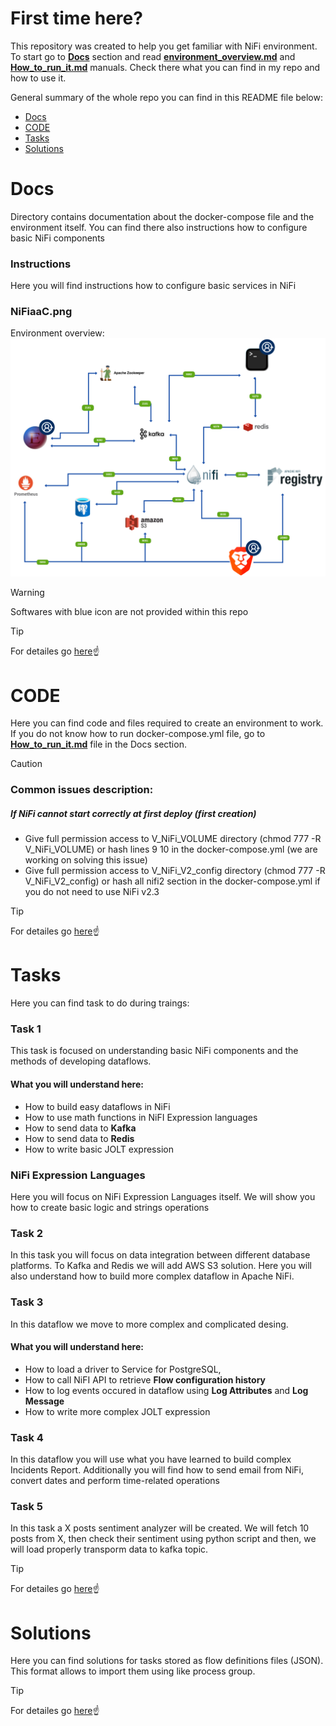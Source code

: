 # First time here?

This repository was created to help you get familiar with NiFi environment. To start go to [**Docs**](./Docs/)   section and read [**environment_overview.md**](./Docs/environment_overview.md) and [**How_to_run_it.md**](./Docs/How_to_run_it.md) manuals. Check there what you can find in my repo and how to use it. 

General summary of the whole repo you can find in this README file below:
- [Docs](#docs)
- [CODE](#code)
- [Tasks](#tasks)
- [Solutions](#solutions)


# Docs

Directory contains documentation about the docker-compose file and the environment itself. You can find there also instructions how to configure basic NiFi components

### Instructions

Here you will find instructions how to configure basic services in NiFi

### NiFiaaC.png

Environment overview:  
![NiFiaaC-Srodowisko.drawio.png](./Docs/NiFiaaC.png)

> [!WARNING]  
> Softwares with blue icon are not provided within this repo

> [!TIP] 
> For detailes go [here](./Docs/):point_up: 
# CODE

Here you can find code and files required to create an environment to work. If you do not know how to run docker-compose.yml file, go to  [**How_to_run_it.md**](./Docs/How_to_run_it.md) file in the Docs section.

> [!CAUTION] 
>### Common issues description:
>##### If NiFi cannot start correctly at first deploy (first creation)
>- Give full permission access to V_NiFi_VOLUME directory (chmod 777 -R V_NiFi_VOLUME) or hash lines 9 10 in the docker-compose.yml (we are working on solving this issue)
>- Give full permission access to V_NiFi_V2_config directory (chmod 777 -R V_NiFi_V2_config) or hash all nifi2 section in the docker-compose.yml if you do not need to use NiFi v2.3

> [!TIP] 
> For detailes go [here](./CODE/):point_up: 

# Tasks

Here you can find task to do during traings:

### Task 1

This task is focused on understanding basic NiFi components and the methods of developing dataflows.

#### What you will understand here:

- How to build easy dataflows in NiFi
- How to use math functions in NiFI Expression languages
- How to send data to **Kafka**
- How to send data to **Redis**
- How to write basic JOLT expression

### NiFi Expression Languages

Here you will focus on NiFi Expression Languages itself. We will show you how to create basic logic and strings operations

### Task 2

In this task you will focus on data integration between different database platforms. To Kafka and Redis we will add AWS S3 solution. Here you will also understand how to build more complex dataflow in Apache NiFi.

### Task 3

In this dataflow we move to more complex and complicated desing.

#### What you will understand here:

- How to load a driver to Service for PostgreSQL,
- How to call NiFI API to retrieve **Flow configuration history**
- How to log events occured in dataflow using **Log Attributes** and **Log Message**
- How to write more complex JOLT expression

### Task 4

In this dataflow you will use what you have learned to build complex Incidents Report. Additionally you will find how to send email from NiFi, convert dates and perform time-related operations

### Task 5

In this task a X posts sentiment analyzer will be created. We will fetch 10 posts from X, then check their sentiment using python script and then, we will load properly transporm data to kafka topic.

> [!TIP] 
> For detailes go [here](./Tasks/):point_up:

# Solutions

Here you can find solutions for tasks stored as flow definitions files (JSON). This format allows to import them using like process group.

> [!TIP] 
> For detailes go [here](./Solutions/):point_up: 